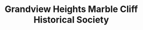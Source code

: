 ---
layout: repo
title: "Grandview Heights Marble Cliff Historical Society"
id: 451
permalink: repos/451/
---